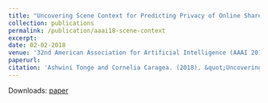 ```yaml
---
title: "Uncovering Scene Context for Predicting Privacy of Online Shared Images"
collection: publications
permalink: /publication/aaai18-scene-context
excerpt: 
date: 02-02-2018
venue: '32nd American Association for Artificial Intelligence (AAAI 2018), New Orleans, USA.'
paperurl: 
citation: 'Ashwini Tonge and Cornelia Caragea. (2018). &quot;Uncovering Scene Context for Predicting Privacy of Online Shared Images.&quot; <i>In Proceedings of the 32nd American Association for Artificial Intelligence (AAAI 2018), Student Abstract and Poster Program, USA, 2018 </i>. 1(3).'
---
```

Downloads: [paper](http://academicpages.github.io/files/paper3.pdf)


